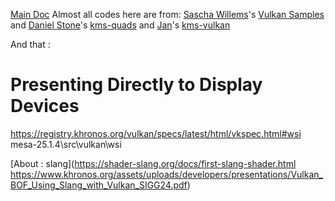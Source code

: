[Main Doc](https://docs.vulkan.org/guide/latest/index.html)
Almost all codes here are from:
[Sascha Willems](https://www.saschawillems.de/)'s [Vulkan Samples](https://github.com/SaschaWillems/Vulkan)
    and
[Daniel Stone](https://fooishbar.org/about/)'s [kms-quads]( https://gitlab.freedesktop.org/daniels/kms-quads.git)
    and
[Jan](https://headscratch.net/about/)'s [kms-vulkan](https://github.com/nyorain/kms-vulkan.git)

And that :

# Presenting Directly to Display Devices
https://registry.khronos.org/vulkan/specs/latest/html/vkspec.html#wsi
mesa-25.1.4\src\vulkan\wsi


[About : slang](https://shader-slang.org/docs/first-slang-shader.html https://www.khronos.org/assets/uploads/developers/presentations/Vulkan_BOF_Using_Slang_with_Vulkan_SIGG24.pdf)
